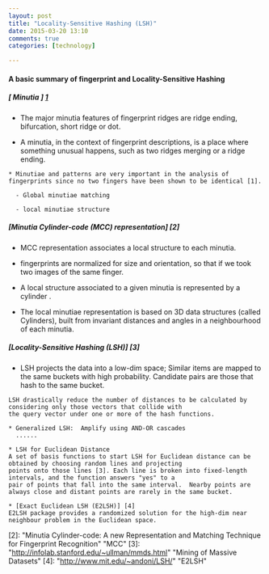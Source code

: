 ```yaml
---
layout: post
title: "Locality-Sensitive Hashing (LSH)"
date: 2015-03-20 13:10
comments: true
categories: [technology]

---
```


#### A basic summary of fingerprint and Locality-Sensitive Hashing

##### [ Minutia ] [1]
   * The major minutia features of fingerprint ridges are ridge ending, bifurcation, short ridge or dot. 
 
   * A minutia, in the context of fingerprint descriptions, is a place where something unusual happens, such as two ridges merging or a ridge ending.
 
    * Minutiae and patterns are very important in the analysis of fingerprints since no two fingers have been shown to be identical [1].
 
      - Global minutiae matching
 
      - local minutiae structure
    
 
##### [Minutia Cylinder-code (MCC) representation] [2]
   * MCC representation associates a local structure to each minutia. 
  
   * fingerprints are normalized for size and orientation, so that if we took two images of the same finger.
 
   * A local structure associated to a given minutia is represented by a cylinder .
    
   * The local minutiae representation is based on 3D data structures (called Cylinders), built from invariant distances
    and angles in a neighbourhood of each minutia.


##### [Locality-Sensitive Hashing (LSH)] [3]
   * LSH projects the data into a low-dim space; Similar items are mapped to the same buckets with high probability.
	Candidate pairs are those that hash to the same bucket.
	
    LSH drastically reduce the number of distances to be calculated by considering only those vectors that collide with
    the query vector under one or more of the hash functions.

    * Generalized LSH:  Amplify using AND-OR cascades
      ......

    * LSH for Euclidean Distance
    A set of basis functions to start LSH for Euclidean distance can be obtained by choosing random lines and projecting
    points onto those lines [3]. Each line is broken into fixed-length intervals, and the function answers "yes" to a
    pair of points that fall into the same interval.  Nearby points are always close and distant points are rarely in the same bucket. 

    * [Exact Euclidean LSH (E2LSH)] [4]
	E2LSH package provides a randomized solution for the high-dim near neighbour problem in the Euclidean space.


[1]: "http://en.wikipedia.org/wiki/Fingerprint" "Fingerprint"
[2]: "Minutia Cylinder-code: A new Representation and Matching Technique for Fingerprint Recognition"  "MCC"
[3]: "http://infolab.stanford.edu/~ullman/mmds.html"   "Mining of Massive Datasets"
[4]: "http://www.mit.edu/~andoni/LSH/" "E2LSH"
